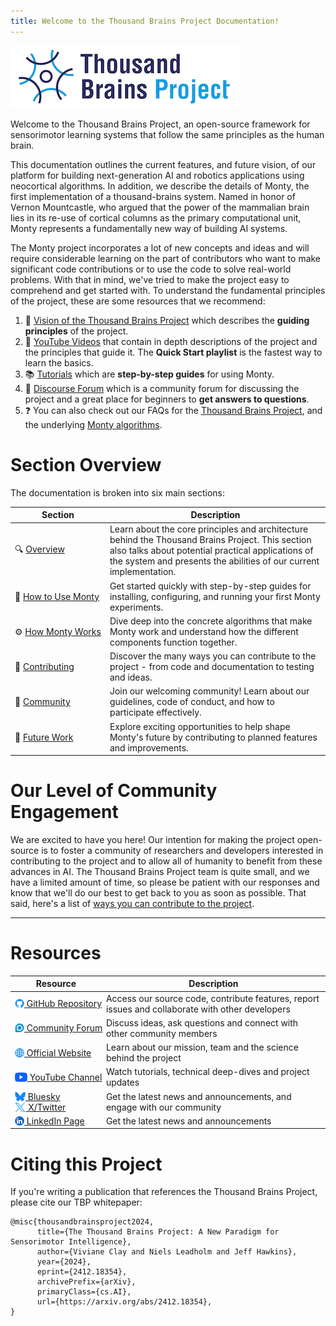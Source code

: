 ```yaml
---
title: Welcome to the Thousand Brains Project Documentation!
---
```


![](../figures/overview/logo.png)

Welcome to the Thousand Brains Project, an open-source framework for sensorimotor learning systems that follow the same principles as the human brain.

This documentation outlines the current features, and future vision, of our platform for building next-generation AI and robotics applications using neocortical algorithms. In addition, we describe the details of Monty, the first implementation of a thousand-brains system. Named in honor of Vernon Mountcastle, who argued that the power of the mammalian brain lies in its re-use of cortical columns as the primary computational unit, Monty represents a fundamentally new way of building AI systems.

The Monty project incorporates a lot of new concepts and ideas and will require considerable learning on the part of contributors who want to make significant code contributions or to use the code to solve real-world problems.  With that in mind, we've tried to make the project easy to comprehend and get started with.  To understand the fundamental principles of the project, these are some resources that we recommend:

1. 🧠 [Vision of the Thousand Brains Project](./vision-of-the-thousand-brains-project.md) which describes the **guiding principles** of the project.
2. 🎥 [YouTube Videos](https://www.youtube.com/@thousandbrainsproject) that contain in depth descriptions of the project and the principles that guide it.  The **Quick Start playlist** is the fastest way to learn the basics.
3. 📚 [Tutorials](../how-to-use-monty/tutorials.md) which are **step-by-step guides** for using Monty.
4. 💬 [Discourse Forum](https://thousandbrains.discourse.group/) which is a community forum for discussing the project and a great place for beginners to **get answers to questions**.
5. ❓ You can also check out our FAQs for the [Thousand Brains Project](./faq-thousand-brains-project.md), and the underlying [Monty algorithms](../how-monty-works/faq-monty.md).

# Section Overview

The documentation is broken into six main sections:

| Section | Description |
|---------|-------------|
| 🔍&nbsp;[Overview](./vision-of-the-thousand-brains-project.md) | Learn about the core principles and architecture behind the Thousand Brains Project. This section also talks about potential practical applications of the system and presents the abilities of our current implementation. |
| 🚀&nbsp;[How&nbsp;to&nbsp;Use&nbsp;Monty](../how-to-use-monty/getting-started.md) | Get started quickly with step-by-step guides for installing, configuring, and running your first Monty experiments. |
| ⚙️&nbsp;[How&nbsp;Monty&nbsp;Works](../how-monty-works/implementation-overview.md) | Dive deep into the concrete algorithms that make Monty work and understand how the different components function together. |
| 🤝&nbsp;[Contributing](../contributing/why-contribute.md) | Discover the many ways you can contribute to the project - from code and documentation to testing and ideas. |
| 👥&nbsp;[Community](../community/code-of-conduct.md) | Join our welcoming community! Learn about our guidelines, code of conduct, and how to participate effectively. |
| 🔮&nbsp;[Future&nbsp;Work](../future-work/project-roadmap.md) | Explore exciting opportunities to help shape Monty's future by contributing to planned features and improvements. |


# Our Level of Community Engagement

We are excited to have you here!  Our intention for making the project open-source is to foster a community of researchers and developers interested in contributing to the project and to allow all of humanity to benefit from these advances in AI.  The Thousand Brains Project team is quite small, and we have a limited amount of time, so please be patient with our responses and know that we'll do our best to get back to you as soon as possible.  That said, here's a list of [ways you can contribute to the project](../contributing/ways-to-contribute-to-code.md).


-----------------------------------

# Resources

| Resource | Description |
|----------|-------------|
| <a href="https://github.com/thousandbrainsproject/tbp.monty" style="display: flex; align-items: center;"><img src="../figures/overview/github.png" alt="GitHub" height="15" style="opacity: 1; transition: opacity 0.2s; &:hover { opacity: 0.8; }" pointer-events="none">&nbsp;GitHub&nbsp;Repository</a> | Access our source code, contribute features, report issues and collaborate with other developers |
| <a href="https://thousandbrains.discourse.group/" style="display: flex; align-items: center;"><img src="../figures/overview/discourse.png" alt="Forum" height="15" style="opacity: 1; transition: opacity 0.2s; &:hover { opacity: 0.8; }" pointer-events="none">&nbsp;Community&nbsp;Forum</a> | Discuss ideas, ask questions and connect with other community members |
| <a href="https://thousandbrains.org/" style="display: flex; align-items: center;"><img src="../figures/overview/website.png" alt="Website" height="15" style="opacity: 1; transition: opacity 0.2s; &:hover { opacity: 0.8; }" pointer-events="none">&nbsp;Official&nbsp;Website</a> | Learn about our mission, team and the science behind the project |
| <a href="https://www.youtube.com/@thousandbrainsproject" style="display: flex; align-items: center;"><img src="../figures/overview/youtube.png" alt="YouTube" height="15" style="opacity: 1; transition: opacity 0.2s; &:hover { opacity: 0.8; }" pointer-events="none">&nbsp;YouTube&nbsp;Channel</a> | Watch tutorials, technical deep-dives and project updates |
| <a href="https://bsky.app/profile/1000brainsproj.bsky.social" style="display: flex; align-items: center;"><img src="../figures/overview/bluesky.png" alt="Bluesky" height="15" style="opacity: 1; transition: opacity 0.2s; &:hover { opacity: 0.8; }" pointer-events="none">&nbsp;Bluesky</a> <a href="https://x.com/1000brainsproj" style="display: flex; align-items: center;"><img src="../figures/overview/twitter.png" alt="X/Twitter" height="15" style="opacity: 1; transition: opacity 0.2s; &:hover { opacity: 0.8; }" pointer-events="none">&nbsp;X/Twitter</a> | Get the latest news and announcements, and engage with our community |
| <a href="https://www.linkedin.com/company/thousand-brains-project" style="display: flex; align-items: center;"><img src="../figures/overview/linkedin.png" alt="LinkedIn" height="15" style="opacity: 1; transition: opacity 0.2s; &:hover { opacity: 0.8; }" pointer-events="none">&nbsp;LinkedIn&nbsp;Page</a> | Get the latest news and announcements |

# Citing this Project
If you're writing a publication that references the Thousand Brains Project, please cite our TBP whitepaper:
```
@misc{thousandbrainsproject2024,
      title={The Thousand Brains Project: A New Paradigm for Sensorimotor Intelligence},
      author={Viviane Clay and Niels Leadholm and Jeff Hawkins},
      year={2024},
      eprint={2412.18354},
      archivePrefix={arXiv},
      primaryClass={cs.AI},
      url={https://arxiv.org/abs/2412.18354},
}
```